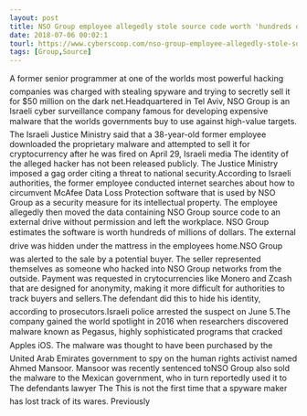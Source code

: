 ```yaml
---
layout: post
title: NSO Group employee allegedly stole source code worth 'hundreds of millions of dollars'
date: 2018-07-06 00:02:1
tourl: https://www.cyberscoop.com/nso-group-employee-allegedly-stole-source-code-worth-hundreds-millions-dollars/?category_news=technology
tags: [Group,Source]
---
```

A former senior programmer at one of the worlds most powerful hacking companies was charged with stealing spyware and trying to secretly sell it for $50 million on the dark net.Headquartered in Tel Aviv, NSO Group is an Israeli cyber surveillance company famous for developing expensive malware that the worlds governments buy to use against high-value targets. The Israeli Justice Ministry said that a 38-year-old former employee downloaded the proprietary malware and attempted to sell it for cryptocurrency after he was fired on April 29, Israeli media The identity of the alleged hacker has not been released publicly. The Justice Ministry imposed a gag order citing a threat to national security.According to Israeli authorities, the former employee conducted internet searches about how to circumvent McAfee Data Loss Protection software that is used by NSO Group as a security measure for its intellectual property. The employee allegedly then moved the data containing NSO Group source code to an external drive without permission and left the workplace. NSO Group estimates the software is worth hundreds of millions of dollars. The external drive was hidden under the mattress in the employees home.NSO Group was alerted to the sale by a potential buyer. The seller represented themselves as someone who hacked into NSO Group networks from the outside. Payment was requested in crytocurrencies like Monero and Zcash that are designed for anonymity, making it more difficult for authorities to track buyers and sellers.The defendant did this to hide his identity, according to prosecutors.Israeli police arrested the suspect on June 5.The company gained the world spotlight in 2016 when researchers discovered malware known as Pegasus, highly sophisticated programs that cracked Apples iOS. The malware was thought to have been purchased by the United Arab Emirates government to spy on the human rights activist named Ahmed Mansoor. Mansoor was recently sentenced toNSO Group also sold the malware to the Mexican government, who in turn reportedly used it to The defendants lawyer The This is not the first time that a spyware maker has lost track of its wares. Previously